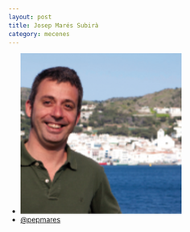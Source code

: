 ```yaml
---
layout: post
title: Josep Marés Subirà
category: mecenes
---
```


- ![Josep Marés Subirà - mecenes d'artipocket/regular](/public/img/josep-mares-subira-mecenes-artinpocket-regular.png "Josep Marés Subirà - mecenes d'artipocket/regular")
- [@pepmares](https://twitter.com/pepmares "Josep Marés i Subirà (pepmares) a Twitter")

